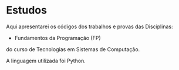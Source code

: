 # Estudos
 
 Aqui apresentarei os códigos dos trabalhos e provas das Disciplinas:
 
 - Fundamentos da Programação (FP)
 
 do curso de Tecnologias em Sistemas de Computação. 
 
 A linguagem utilizada foi Python.
